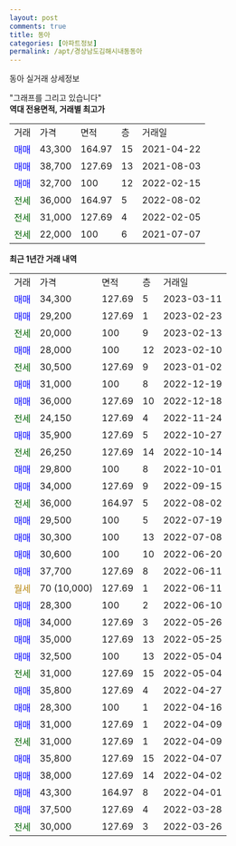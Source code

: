```yaml
---
layout: post
comments: true
title: 동아
categories: [아파트정보]
permalink: /apt/경상남도김해시내동동아
---
```


동아 실거래 상세정보

<script type="text/javascript">
  google.charts.load('current', {'packages':['line', 'corechart']});
  google.charts.setOnLoadCallback(drawChart);

  function drawChart() {
    var data = new google.visualization.DataTable();
    data.addColumn('date', '거래일');
    data.addColumn('number', "매매");
    data.addColumn('number', "전세");
    data.addColumn('number', "전매");

    data.addRows([[new Date(Date.parse("2023-03-11")), 34300, null, null], [new Date(Date.parse("2023-02-23")), 29200, null, null], [new Date(Date.parse("2023-02-13")), null, 20000, null], [new Date(Date.parse("2023-02-10")), 28000, null, null], [new Date(Date.parse("2023-01-02")), null, 30500, null], [new Date(Date.parse("2022-12-19")), 31000, null, null], [new Date(Date.parse("2022-12-18")), 36000, null, null], [new Date(Date.parse("2022-11-24")), null, 24150, null], [new Date(Date.parse("2022-10-27")), 35900, null, null], [new Date(Date.parse("2022-10-14")), null, 26250, null], [new Date(Date.parse("2022-10-01")), 29800, null, null], [new Date(Date.parse("2022-09-15")), 34000, null, null], [new Date(Date.parse("2022-08-02")), null, 36000, null], [new Date(Date.parse("2022-07-19")), 29500, null, null], [new Date(Date.parse("2022-07-08")), 30300, null, null], [new Date(Date.parse("2022-06-20")), 30600, null, null], [new Date(Date.parse("2022-06-11")), 37700, null, null], [new Date(Date.parse("2022-06-11")), null, null, null], [new Date(Date.parse("2022-06-10")), 28300, null, null], [new Date(Date.parse("2022-05-26")), 34000, null, null], [new Date(Date.parse("2022-05-25")), 35000, null, null], [new Date(Date.parse("2022-05-04")), 32500, null, null], [new Date(Date.parse("2022-05-04")), null, 31000, null], [new Date(Date.parse("2022-04-27")), 35800, null, null], [new Date(Date.parse("2022-04-16")), 28300, null, null], [new Date(Date.parse("2022-04-09")), 31000, null, null], [new Date(Date.parse("2022-04-09")), null, 31000, null], [new Date(Date.parse("2022-04-07")), 35800, null, null], [new Date(Date.parse("2022-04-02")), 38000, null, null], [new Date(Date.parse("2022-04-01")), 43300, null, null], [new Date(Date.parse("2022-03-28")), 37500, null, null], [new Date(Date.parse("2022-03-26")), null, 30000, null]]);

    var options = {
      hAxis: {
        format: 'yyyy/MM/dd'
      },    
      lineWidth: 0,
      pointsVisible: true,    
      title: '최근 1년간 유형별 실거래가 분포',
      legend: { position: 'bottom' }
    };

    var formatter = new google.visualization.NumberFormat({pattern:'###,###'} );
    formatter.format(data, 1);
    formatter.format(data, 2);
    
    setTimeout(function() {
        var chart = new google.visualization.LineChart(document.getElementById('columnchart_material'));
        chart.draw(data, (options));
        document.getElementById('loading').style.display = 'none';
    }, 200);
  }
</script>


<div id="loading" style="z-index:20; display: block; margin-left: 0px">"그래프를 그리고 있습니다"</div>
<div id="columnchart_material" style="width: 95%; margin-left: 0px; display: block"></div>
<!-- contents start -->
<b>역대 전용면적, 거래별 최고가</b>
<table class="sortable">
    <tr>
      <td>거래</td>
      <td>가격</td>
      <td>면적</td>
      <td>층</td>
      <td>거래일</td>
    </tr>
        <tr>
          <td><a style="color: blue">매매</a></td>
          <td>43,300</td>
          <td>164.97</td>
          <td>15</td>
          <td>2021-04-22</td>
        </tr>            <tr>
          <td><a style="color: blue">매매</a></td>
          <td>38,700</td>
          <td>127.69</td>
          <td>13</td>
          <td>2021-08-03</td>
        </tr>            <tr>
          <td><a style="color: blue">매매</a></td>
          <td>32,700</td>
          <td>100</td>
          <td>12</td>
          <td>2022-02-15</td>
        </tr>        
        <tr>
              <td><a style="color: darkgreen">전세</a></td>
              <td>36,000</td>
              <td>164.97</td>
              <td>5</td>
              <td>2022-08-02</td>
            </tr>            <tr>
              <td><a style="color: darkgreen">전세</a></td>
              <td>31,000</td>
              <td>127.69</td>
              <td>4</td>
              <td>2022-02-05</td>
            </tr>            <tr>
              <td><a style="color: darkgreen">전세</a></td>
              <td>22,000</td>
              <td>100</td>
              <td>6</td>
              <td>2021-07-07</td>
            </tr>        
    
</table>

<b>최근 1년간 거래 내역</b>

<table class="sortable">
    <tr>
      <td>거래</td>
      <td>가격</td>
      <td>면적</td>
      <td>층</td>
      <td>거래일</td>
    </tr>
    <tr>
      <td><a style="color: blue">매매</a></td>
      <td>34,300</td>
      <td>127.69</td>
      <td>5</td>
      <td>2023-03-11</td>
    </tr>          <tr>
      <td><a style="color: blue">매매</a></td>
      <td>29,200</td>
      <td>127.69</td>
      <td>1</td>
      <td>2023-02-23</td>
    </tr>          <tr>
      <td><a style="color: darkgreen">전세</a></td>
      <td>20,000</td>
      <td>100</td>
      <td>9</td>
      <td>2023-02-13</td>
    </tr>          <tr>
      <td><a style="color: blue">매매</a></td>
      <td>28,000</td>
      <td>100</td>
      <td>12</td>
      <td>2023-02-10</td>
    </tr>          <tr>
      <td><a style="color: darkgreen">전세</a></td>
      <td>30,500</td>
      <td>127.69</td>
      <td>9</td>
      <td>2023-01-02</td>
    </tr>          <tr>
      <td><a style="color: blue">매매</a></td>
      <td>31,000</td>
      <td>100</td>
      <td>8</td>
      <td>2022-12-19</td>
    </tr>          <tr>
      <td><a style="color: blue">매매</a></td>
      <td>36,000</td>
      <td>127.69</td>
      <td>10</td>
      <td>2022-12-18</td>
    </tr>          <tr>
      <td><a style="color: darkgreen">전세</a></td>
      <td>24,150</td>
      <td>127.69</td>
      <td>4</td>
      <td>2022-11-24</td>
    </tr>          <tr>
      <td><a style="color: blue">매매</a></td>
      <td>35,900</td>
      <td>127.69</td>
      <td>5</td>
      <td>2022-10-27</td>
    </tr>          <tr>
      <td><a style="color: darkgreen">전세</a></td>
      <td>26,250</td>
      <td>127.69</td>
      <td>14</td>
      <td>2022-10-14</td>
    </tr>          <tr>
      <td><a style="color: blue">매매</a></td>
      <td>29,800</td>
      <td>100</td>
      <td>8</td>
      <td>2022-10-01</td>
    </tr>          <tr>
      <td><a style="color: blue">매매</a></td>
      <td>34,000</td>
      <td>127.69</td>
      <td>9</td>
      <td>2022-09-15</td>
    </tr>          <tr>
      <td><a style="color: darkgreen">전세</a></td>
      <td>36,000</td>
      <td>164.97</td>
      <td>5</td>
      <td>2022-08-02</td>
    </tr>          <tr>
      <td><a style="color: blue">매매</a></td>
      <td>29,500</td>
      <td>100</td>
      <td>5</td>
      <td>2022-07-19</td>
    </tr>          <tr>
      <td><a style="color: blue">매매</a></td>
      <td>30,300</td>
      <td>100</td>
      <td>13</td>
      <td>2022-07-08</td>
    </tr>          <tr>
      <td><a style="color: blue">매매</a></td>
      <td>30,600</td>
      <td>100</td>
      <td>10</td>
      <td>2022-06-20</td>
    </tr>          <tr>
      <td><a style="color: blue">매매</a></td>
      <td>37,700</td>
      <td>127.69</td>
      <td>8</td>
      <td>2022-06-11</td>
    </tr>          <tr>
      <td><a style="color: darkgoldenrod">월세</a></td>
      <td>70 (10,000)</td>
      <td>127.69</td>
      <td>1</td>
      <td>2022-06-11</td>
    </tr>          <tr>
      <td><a style="color: blue">매매</a></td>
      <td>28,300</td>
      <td>100</td>
      <td>2</td>
      <td>2022-06-10</td>
    </tr>          <tr>
      <td><a style="color: blue">매매</a></td>
      <td>34,000</td>
      <td>127.69</td>
      <td>3</td>
      <td>2022-05-26</td>
    </tr>          <tr>
      <td><a style="color: blue">매매</a></td>
      <td>35,000</td>
      <td>127.69</td>
      <td>13</td>
      <td>2022-05-25</td>
    </tr>          <tr>
      <td><a style="color: blue">매매</a></td>
      <td>32,500</td>
      <td>100</td>
      <td>13</td>
      <td>2022-05-04</td>
    </tr>          <tr>
      <td><a style="color: darkgreen">전세</a></td>
      <td>31,000</td>
      <td>127.69</td>
      <td>15</td>
      <td>2022-05-04</td>
    </tr>          <tr>
      <td><a style="color: blue">매매</a></td>
      <td>35,800</td>
      <td>127.69</td>
      <td>4</td>
      <td>2022-04-27</td>
    </tr>          <tr>
      <td><a style="color: blue">매매</a></td>
      <td>28,300</td>
      <td>100</td>
      <td>1</td>
      <td>2022-04-16</td>
    </tr>          <tr>
      <td><a style="color: blue">매매</a></td>
      <td>31,000</td>
      <td>127.69</td>
      <td>1</td>
      <td>2022-04-09</td>
    </tr>          <tr>
      <td><a style="color: darkgreen">전세</a></td>
      <td>31,000</td>
      <td>127.69</td>
      <td>1</td>
      <td>2022-04-09</td>
    </tr>          <tr>
      <td><a style="color: blue">매매</a></td>
      <td>35,800</td>
      <td>127.69</td>
      <td>15</td>
      <td>2022-04-07</td>
    </tr>          <tr>
      <td><a style="color: blue">매매</a></td>
      <td>38,000</td>
      <td>127.69</td>
      <td>14</td>
      <td>2022-04-02</td>
    </tr>          <tr>
      <td><a style="color: blue">매매</a></td>
      <td>43,300</td>
      <td>164.97</td>
      <td>8</td>
      <td>2022-04-01</td>
    </tr>          <tr>
      <td><a style="color: blue">매매</a></td>
      <td>37,500</td>
      <td>127.69</td>
      <td>4</td>
      <td>2022-03-28</td>
    </tr>          <tr>
      <td><a style="color: darkgreen">전세</a></td>
      <td>30,000</td>
      <td>127.69</td>
      <td>3</td>
      <td>2022-03-26</td>
    </tr>      </table>
<!-- contents end -->    

